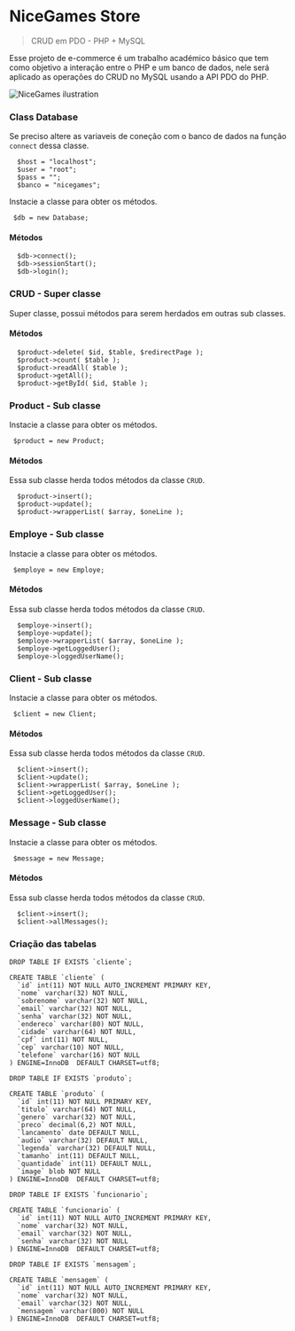 # NiceGames Store
> CRUD em PDO - PHP + MySQL

Esse projeto de e-commerce é um trabalho académico básico que tem como objetivo a interação entre o PHP e um banco de dados, nele será aplicado as operações do CRUD no MySQL usando a API PDO do PHP.

![NiceGames ilustration](https://raw.githubusercontent.com/jeffersondanielss/nicegames/master/nicegames.png)

### Class Database
Se preciso altere as variaveis de coneção com o banco de dados na função `connect` dessa classe.

```
  $host = "localhost";
  $user = "root";
  $pass = "";
  $banco = "nicegames";
```

Instacie a classe para obter os métodos.

```
 $db = new Database;
```

#### Métodos

```
  $db->connect();
  $db->sessionStart();
  $db->login();
```

### CRUD - Super classe
Super classe, possui métodos para serem herdados em outras sub classes.

#### Métodos

```
  $product->delete( $id, $table, $redirectPage );
  $product->count( $table );
  $product->readAll( $table );
  $product->getAll();
  $product->getById( $id, $table );
```

### Product - Sub classe
Instacie a classe para obter os métodos.

```
 $product = new Product;
```

#### Métodos
Essa sub classe herda todos métodos da classe `CRUD`.

```
  $product->insert();
  $product->update();
  $product->wrapperList( $array, $oneLine );
```

### Employe - Sub classe
Instacie a classe para obter os métodos.

```
 $employe = new Employe;
```

#### Métodos
Essa sub classe herda todos métodos da classe `CRUD`.

```
  $employe->insert();
  $employe->update();
  $employe->wrapperList( $array, $oneLine );
  $employe->getLoggedUser();
  $employe->loggedUserName();
```

### Client - Sub classe
Instacie a classe para obter os métodos.

```
 $client = new Client;
```

#### Métodos
Essa sub classe herda todos métodos da classe `CRUD`.

```
  $client->insert();
  $client->update();
  $client->wrapperList( $array, $oneLine );
  $client->getLoggedUser();
  $client->loggedUserName();
```

### Message - Sub classe
Instacie a classe para obter os métodos.

```
 $message = new Message;
```

#### Métodos
Essa sub classe herda todos métodos da classe `CRUD`.

```
  $client->insert();
  $client->allMessages();
```

### Criação das tabelas

```
DROP TABLE IF EXISTS `cliente`;

CREATE TABLE `cliente` (
  `id` int(11) NOT NULL AUTO_INCREMENT PRIMARY KEY,
  `nome` varchar(32) NOT NULL,
  `sobrenome` varchar(32) NOT NULL,
  `email` varchar(32) NOT NULL,
  `senha` varchar(32) NOT NULL,
  `endereco` varchar(80) NOT NULL,
  `cidade` varchar(64) NOT NULL,
  `cpf` int(11) NOT NULL,
  `cep` varchar(10) NOT NULL,
  `telefone` varchar(16) NOT NULL
) ENGINE=InnoDB  DEFAULT CHARSET=utf8;

DROP TABLE IF EXISTS `produto`;

CREATE TABLE `produto` (
  `id` int(11) NOT NULL PRIMARY KEY,
  `titulo` varchar(64) NOT NULL,
  `genero` varchar(32) NOT NULL,
  `preco` decimal(6,2) NOT NULL,
  `lancamento` date DEFAULT NULL,
  `audio` varchar(32) DEFAULT NULL,
  `legenda` varchar(32) DEFAULT NULL,
  `tamanho` int(11) DEFAULT NULL,
  `quantidade` int(11) DEFAULT NULL,
  `image` blob NOT NULL
) ENGINE=InnoDB  DEFAULT CHARSET=utf8;

DROP TABLE IF EXISTS `funcionario`;

CREATE TABLE `funcionario` (
  `id` int(11) NOT NULL AUTO_INCREMENT PRIMARY KEY,
  `nome` varchar(32) NOT NULL,
  `email` varchar(32) NOT NULL,
  `senha` varchar(32) NOT NULL
) ENGINE=InnoDB  DEFAULT CHARSET=utf8;

DROP TABLE IF EXISTS `mensagem`;

CREATE TABLE `mensagem` (
  `id` int(11) NOT NULL AUTO_INCREMENT PRIMARY KEY,
  `nome` varchar(32) NOT NULL,
  `email` varchar(32) NOT NULL,
  `mensagem` varchar(800) NOT NULL
) ENGINE=InnoDB  DEFAULT CHARSET=utf8;
```